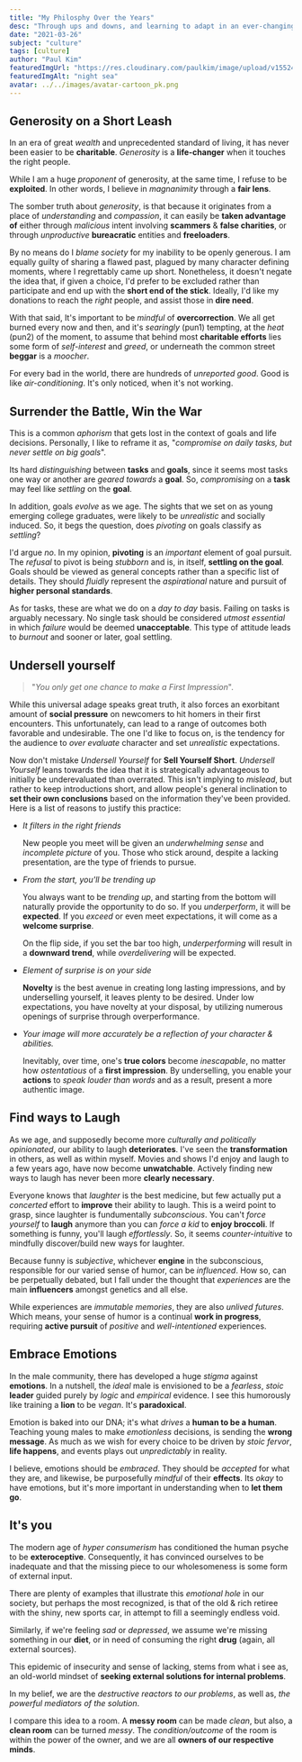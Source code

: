 ```yaml
---
title: "My Philosphy Over the Years"
desc: "Through ups and downs, and learning to adapt in an ever-changing world, here are few of my takeaways on life."
date: "2021-03-26"
subject: "culture"
tags: [culture]
author: "Paul Kim"
featuredImgUrl: "https://res.cloudinary.com/paulkim/image/upload/v1552422157/images/backgrounds/tree_night.jpg"
featuredImgAlt: "night sea"
avatar: ../../images/avatar-cartoon_pk.png
---
```


## Generosity on a Short Leash

In an era of great _wealth_ and unprecedented standard of living, it has never been easier to be **charitable**. _Generosity_ is a **life-changer** when it touches the right people.

While I am a huge _proponent_ of generosity, at the same time, I refuse to be **exploited**. In other words, I believe in _magnanimity_ through a **fair lens**.

The somber truth about _generosity_, is that because it originates from a place of _understanding_ and _compassion_, it can easily be **taken advantage of** either through _malicious_ intent involving **scammers** & **false charities**, or through _unproductive_ **bureacratic** entities and **freeloaders**.

By no means do I _blame society_ for my inability to be openly generous. I am equally guilty of sharing a flawed past, plagued by many character defining moments, where I regrettably came up short. Nonetheless, it doesn't negate the idea that, if given a choice, I'd prefer to be excluded rather than participate and end up with the **short end of the stick**. Ideally, I'd like my donations to reach the _right_ people, and assist those in **dire need**.

With that said, It's important to be _mindful_ of **overcorrection**. We all get burned every now and then, and it's _searingly_ (pun1) tempting, at the _heat_ (pun2) of the moment, to assume that behind most **charitable efforts** lies some form of _self-interest_ and _greed_, or underneath the common street **beggar** is a _moocher_.

For every bad in the world, there are hundreds of _unreported good_. Good is like _air-conditioning_. It's only noticed, when it's not working.

## Surrender the Battle, Win the War

This is a common _aphorism_ that gets lost in the context of goals and life decisions. Personally, I like to reframe it as, "_compromise on daily tasks, but never settle on big goals_".

Its hard _distinguishing_ between **tasks** and **goals**, since it seems most tasks one way or another are _geared towards_ a **goal**. So, _compromising_ on a **task** may feel like _settling_ on the **goal**.

In addition, goals _evolve_ as we age. The sights that we set on as young emerging college graduates, were likely to be _unrealistic_ and socially induced. So, it begs the question, does _pivoting_ on goals classify as _settling_?

I'd argue _no_. In my opinion, **pivoting** is an _important_ element of goal pursuit. The _refusal_ to pivot is being _stubborn_ and is, in itself, **settling on the goal**. Goals should be viewed as general concepts rather than a specific list of details. They should _fluidly_ represent the _aspirational_ nature and pursuit of **higher personal standards**.

As for tasks, these are what we do on a _day to day_ basis. Failing on tasks is arguably necessary. No single task should be considered _utmost essential_ in which _failure_ would be deemed **unacceptable**. This type of attitude leads to _burnout_ and sooner or later, goal settling.

## Undersell yourself

> "_You only get one chance to make a *First Impression*_".

While this universal adage speaks great truth, it also forces an exorbitant amount of **social pressure** on newcomers to hit homers in their first encounters. This unfortunately, can lead to a range of outcomes both favorable and undesirable. The one I'd like to focus on, is the tendency for the audience to _over evaluate_ character and set _unrealistic_ expectations.

Now don't mistake _Undersell Yourself_ for **Sell Yourself Short**. _Undersell Yourself_ leans towards the idea that it is strategically advantageous to initially be underevaluated than overrated. This isn't implying to _mislead_, but rather to keep introductions short, and allow people's general inclination to **set their own conclusions** based on the information they've been provided. Here is a list of reasons to justify this practice:

- _It filters in the right friends_

  New people you meet will be given an _underwhelming sense_ and _incomplete picture_ of you. Those who stick around, despite a lacking presentation, are the type of friends to pursue.

- _From the start, you'll be trending up_

  You always want to be _trending up_, and starting from the bottom will naturally provide the opportunity to do so. If you _underperform_, it will be **expected**. If you _exceed_ or even meet expectations, it will come as a **welcome surprise**.

  On the flip side, if you set the bar too high, _underperforming_ will result in a **downward trend**, while _overdelivering_ will be expected.

- _Element of surprise is on your side_

  **Novelty** is the best avenue in creating long lasting impressions, and by underselling yourself, it leaves plenty to be desired. Under low expectations, you have novelty at your disposal, by utilizing numerous openings of surprise through overperformance.

- _Your image will more accurately be a reflection of your character & abilities._

  Inevitably, over time, one's **true colors** become _inescapable_, no matter how _ostentatious_ of a **first impression**. By underselling, you enable your **actions** to _speak louder than words_ and as a result, present a more authentic image.

## Find ways to Laugh

As we age, and supposedly become more _culturally and politically opinionated_, our ability to laugh **deteriorates**. I've seen the **transformation** in others, as well as within myself. Movies and shows I'd enjoy and laugh to a few years ago, have now become **unwatchable**. Actively finding new ways to laugh has never been more **clearly necessary**.

Everyone knows that _laughter_ is the best medicine, but few actually put a _concerted_ effort to **improve** their ability to laugh. This is a weird point to grasp, since laughter is fundumentally _subconscious_. You can't _force yourself_ to **laugh** anymore than you can _force a kid_ to **enjoy broccoli**. If something is funny, you'll laugh _effortlessly_. So, it seems _counter-intuitive_ to mindfully discover/build new ways for laughter.

Because funny is _subjective_, whichever **engine** in the subconscious, responsible for our varied sense of humor, can be _influenced_. How so, can be perpetually debated, but I fall under the thought that _experiences_ are the main **influencers** amongst genetics and all else.

While experiences are _immutable memories_, they are also _unlived futures_. Which means, your sense of humor is a continual **work in progress**, requiring **active pursuit** of _positive_ and _well-intentioned_ experiences.

## Embrace Emotions

In the male community, there has developed a huge _stigma_ against **emotions**. In a nutshell, the _ideal_ male is envisioned to be a _fearless_, _stoic_ **leader** guided purely by _logic_ and _empirical_ evidence. I see this humorously like training a **lion** to be _vegan_. It's **paradoxical**.

Emotion is baked into our DNA; it's what _drives_ a **human to be a human**. Teaching young males to make _emotionless_ decisions, is sending the **wrong message**. As much as we wish for every choice to be driven by _stoic fervor_, **life happens**, and events plays out _unpredictably_ in reality.

I believe, emotions should be _embraced_. They should be _accepted_ for what they are, and likewise, be purposefully _mindful_ of their **effects**. Its _okay_ to have emotions, but it's more important in understanding when to **let them go**.

## It's you

The modern age of _hyper consumerism_ has conditioned the human psyche to be **exteroceptive**. Consequently, it has convinced ourselves to be inadequate and that the missing piece to our wholesomeness is some form of external input.

There are plenty of examples that illustrate this _emotional hole_ in our society, but perhaps the most recognized, is that of the old & rich retiree with the shiny, new sports car, in attempt to fill a seemingly endless void.

Similarly, if we're feeling _sad_ or _depressed_, we assume we're missing something in our **diet**, or in need of consuming the right **drug** (again, all external sources).

This epidemic of insecurity and sense of lacking, stems from what i see as, an old-world mindset of **seeking external solutions for internal problems**.

In my belief, we are the _destructive reactors to our problems_, as well as, _the powerful mediators of the solution_.

I compare this idea to a room. A **messy room** can be made _clean_, but also, a **clean room** can be turned _messy_. The _condition/outcome_ of the room is within the power of the owner, and we are all **owners of our respective minds**.
